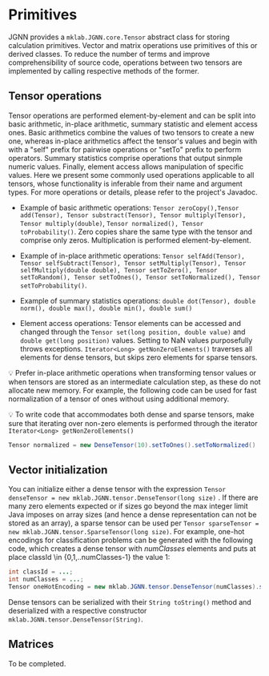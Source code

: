 # Primitives
JGNN provides a `mklab.JGNN.core.Tensor` abstract class for storing calculation primitives. Vector and matrix operations use primitives of this or derived classes. To reduce the number of terms and improve comprehensibility of source code, operations between two tensors are implemented by calling respective methods of the former. 

## Tensor operations
Tensor operations are performed element-by-element and can be split into basic arithmetic, in-place arithmetic, summary statistic and element access ones. Basic arithmetics combine the values of two tensors to create a new one, whereas in-place arithmetics affect the tensor's values and begin with with a "self" prefix for pairwise operations or "setTo" prefix to perform operators. Summary statistics comprise operations that output sinmple numeric values. Finally, element access allows manipulation of specific values. Here we present some commonly used operations applicable to all tensors, whose functionality is inferable from their name and argument types. For more operations or details, please refer to the project's Javadoc.

- Example of basic arithmetic operations: `Tensor zeroCopy(),Tensor add(Tensor), Tensor substract(Tensor), Tensor multiply(Tensor), Tensor multiply(double)`, `Tensor normalized(), Tensor toProbability()`. Zero copies share the same type with the tensor and comprise only zeros. Multiplication is performed element-by-element.

- Example of in-place arithmetic operations: `Tensor selfAdd(Tensor), Tensor selfSubtract(Tensor), Tensor setMultiply(Tensor), Tensor selfMultiply(double double), Tensor setToZero(), Tensor setToRandom(), Tensor setToOnes(), Tensor setToNormalized(), Tensor setToProbability()`. 

- Example of summary statistics operations: `double dot(Tensor), double norm(), double max(), double min(), double sum()`

- Element access operations: Tensor elements can be accessed and changed through the `Tensor set(long position, double value)` and `double get(long position)` values. Setting to NaN values purposefully throws exceptions. `Iterator<Long> getNonZeroElements()` traverses all elements for dense tensors, but skips zero elements for sparse tensors.


:bulb: Prefer in-place arithmetic operations when transforming tensor values or when tensors are stored as an intermediate calculation step, as these do not allocate new memory. For example, the following code can be used for fast normalization of a tensor of ones without using additional memory.

:bulb: To write code that accommodates both dense and sparse tensors, make sure that iterating over non-zero elements is performed through the iterator `Iterator<Long> getNonZeroElements()`


```Java
Tensor normalized = new DenseTensor(10).setToOnes().setToNormalized()
```


## Vector initialization

You can initialize either a dense tensor with the expression `Tensor denseTensor = new mklab.JGNN.tensor.DenseTensor(long size)` .
If there are many zero elements expected or if sizes go beyond the max integer limit Java imposes on array sizes (and hence a dense representation can not be stored as an array), a sparse tensor can be used per `Tensor sparseTensor = new mklab.JGNN.tensor.SparseTensor(long size)`. For example, one-hot encodings for classification problems can be generated with the following code, which creates a dense tensor with $numClasses$ elements and puts at place <span xml:lang="latex">classId \in \{0,1,..numClasses-1\}</span> the value 1:

```java
int classId = ...;
int numClasses = ...;
Tensor oneHotEncoding = new mklab.JGNN.tensor.DenseTensor(numClasses).set(classId, 1);
```

Dense tensors can be serialized with their `String toString()` method and deserialized with a respective constructor `mklab.JGNN.tensor.DenseTensor(String)`.


## Matrices
To be completed.